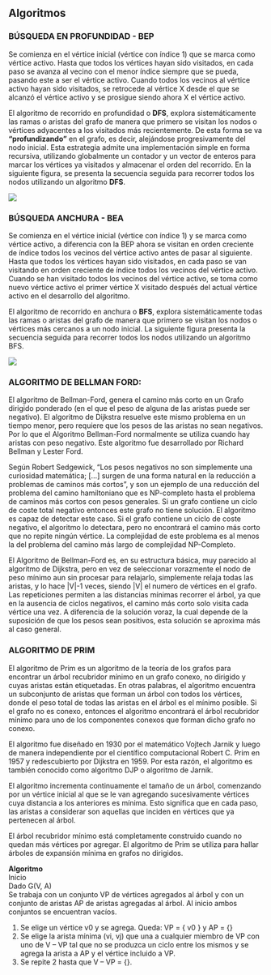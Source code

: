 ## Algoritmos

### BÚSQUEDA EN PROFUNDIDAD - BEP  
Se comienza en el vértice inicial (vértice con índice 1) que se marca como vértice activo. Hasta que todos los vértices hayan sido visitados, en cada paso se avanza al vecino con el menor índice siempre que se pueda, pasando este a ser el vértice activo. Cuando todos los vecinos al vértice activo hayan sido visitados, se retrocede al vértice X desde el que se alcanzó el vértice activo y se prosigue siendo ahora X el vértice activo.  

El algoritmo de recorrido en profundidad o **DFS**, explora sistemáticamente las ramas o aristas del grafo de manera que primero se visitan los nodos o vértices adyacentes a los visitados más recientemente. De esta forma se va **“profundizando”** en el grafo, es decir, alejándose progresivamente del nodo inicial. Esta estrategia admite una implementación simple en forma recursiva, utilizando globalmente un contador y un vector de enteros para marcar los vértices ya visitados y almacenar el orden del recorrido. En la siguiente figura, se presenta la secuencia seguida para recorrer todos los nodos utilizando un algoritmo **DFS**.

![](/assets/images/graph/grafo_34.jpg)

### BÚSQUEDA ANCHURA - BEA
Se comienza en el vértice inicial (vértice con índice 1) y se marca como vértice activo, a diferencia con la BEP ahora se visitan en orden creciente de índice todos los vecinos del vértice activo antes de pasar al siguiente. Hasta que todos los vértices hayan sido visitados, en cada paso se van visitando en orden creciente de índice todos los vecinos del vértice activo. Cuando se han visitado todos los vecinos del vértice activo, se toma como nuevo vértice activo el primer vértice X visitado después del actual vértice activo en el desarrollo del algoritmo.  

El algoritmo de recorrido en anchura o **BFS**, explora sistemáticamente todas las ramas o aristas del grafo de manera que primero se visitan los nodos o vértices más cercanos a un nodo inicial. La siguiente figura presenta la secuencia seguida para recorrer todos los nodos utilizando un algoritmo BFS.

![](/assets/images/graph/grafo_35.jpg)

### ALGORITMO DE BELLMAN FORD:
El algoritmo de Bellman-Ford, genera el camino más corto en un Grafo dirigido ponderado (en el que el peso de alguna de las aristas puede ser negativo). El algoritmo de Dijkstra resuelve este mismo problema en un tiempo menor, pero requiere que los pesos de las aristas no sean negativos. Por lo que el Algoritmo Bellman-Ford normalmente se utiliza cuando hay aristas con peso negativo. Este algoritmo fue desarrollado por Richard Bellman y Lester Ford.  

Según Robert Sedgewick, “Los pesos negativos no son simplemente una curiosidad matemática; \[…\] surgen de una forma natural en la reducción a problemas de caminos más cortos”, y son un ejemplo de una reducción del problema del camino hamiltoniano que es NP-completo hasta el problema de caminos más cortos con pesos generales. Si un grafo contiene un ciclo de coste total negativo entonces este grafo no tiene solución. El algoritmo es capaz de detectar este caso. Si el grafo contiene un ciclo de coste negativo, el algoritmo lo detectara, pero no encontrará el camino más corto que no repite ningún vértice. La complejidad de este problema es al menos la del problema del camino más largo de complejidad NP-Completo.  

El Algoritmo de Bellman-Ford es, en su estructura básica, muy parecido al algoritmo de Dijkstra, pero en vez de seleccionar vorazmente el nodo de peso mínimo aun sin procesar para relajarlo, simplemente relaja todas las aristas, y lo hace |V|-1 veces, siendo |V| el numero de vértices en el grafo. Las repeticiones permiten a las distancias mínimas recorrer el árbol, ya que en la ausencia de ciclos negativos, el camino más corto solo visita cada vértice una vez. A diferencia de la solución voraz, la cual depende de la suposición de que los pesos sean positivos, esta solución se aproxima más al caso general.  
  
### ALGORITMO DE PRIM  
El algoritmo de Prim es un algoritmo de la teoría de los grafos para encontrar un árbol recubridor mínimo en un grafo conexo, no dirigido y cuyas aristas están etiquetadas. En otras palabras, el algoritmo encuentra un subconjunto de aristas que forman un árbol con todos los vértices, donde el peso total de todas las aristas en el árbol es el mínimo posible. Si el grafo no es conexo, entonces el algoritmo encontrará el árbol recubridor mínimo para uno de los componentes conexos que forman dicho grafo no conexo.  

El algoritmo fue diseñado en 1930 por el matemático Vojtech Jarnik y luego de manera independiente por el científico computacional Robert C. Prim en 1957 y redescubierto por Dijkstra en 1959. Por esta razón, el algoritmo es también conocido como algoritmo DJP o algoritmo de Jarnik.  

El algoritmo incrementa continuamente el tamaño de un árbol, comenzando por un vértice inicial al que se le van agregando sucesivamente vértices cuya distancia a los anteriores es mínima. Esto significa que en cada paso, las aristas a considerar son aquellas que inciden en vértices que ya pertenecen al árbol.  

El árbol recubridor mínimo está completamente construido cuando no quedan más vértices por agregar. El algoritmo de Prim se utiliza para hallar árboles de expansión mínima en grafos no dirigidos.  
  
**Algoritmo**  
Inicio  
Dado G(V, A)  
Se trabaja con un conjunto VP de vértices agregados al árbol y con un conjunto de aristas AP de aristas agregadas al árbol. Al inicio ambos conjuntos se encuentran vacíos.  
1. Se elige un vértice v0 y se agrega. Queda: VP = { v0 } y AP = {}  
2. Se elige la arista mínima (vi, vj) que una a cualquier miembro de VP con uno de V – VP tal que no se produzca un ciclo entre los mismos y se agrega la arista a AP y el vértice incluido a VP.  
3. Se repite 2 hasta que V – VP = {}.  